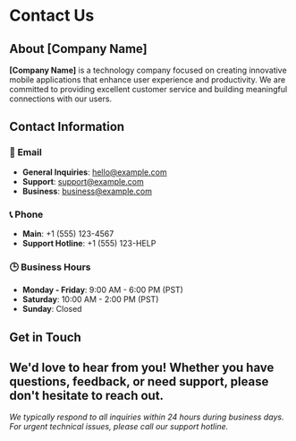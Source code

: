 # Contact Us

## About [Company Name]

**[Company Name]** is a technology company focused on creating innovative mobile applications that enhance user experience and productivity. We are committed to providing excellent customer service and building meaningful connections with our users.

## Contact Information

### 📧 Email
- **General Inquiries**: hello@example.com
- **Support**: support@example.com
- **Business**: business@example.com

### 📞 Phone
- **Main**: +1 (555) 123-4567
- **Support Hotline**: +1 (555) 123-HELP

### 🕒 Business Hours
- **Monday - Friday**: 9:00 AM - 6:00 PM (PST)
- **Saturday**: 10:00 AM - 2:00 PM (PST)
- **Sunday**: Closed

## Get in Touch

We'd love to hear from you! Whether you have questions, feedback, or need support, please don't hesitate to reach out.
---

*We typically respond to all inquiries within 24 hours during business days. For urgent technical issues, please call our support hotline.*
